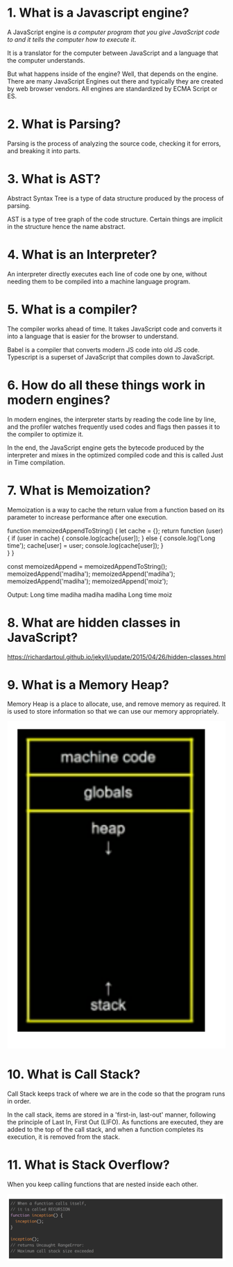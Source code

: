 # 1. What is a Javascript engine?

A JavaScript engine is *a computer program that you give JavaScript code to and it tells the computer how to execute it*. 

It is a translator for the computer between JavaScript and a language that the computer understands. 

But what happens inside of the engine? Well, that depends on the engine. There are many JavaScript Engines out there and typically they are created by web browser vendors. All engines are standardized by ECMA Script or ES.

# 2. What is Parsing?

Parsing is the process of analyzing the source code, checking it for errors, and breaking it into parts.

# 3. What is AST?

Abstract Syntax Tree is a type of data structure produced by the process of parsing.

AST is a type of tree graph of the code structure. Certain things are implicit in the structure hence the name abstract.

# 4. What is an Interpreter?

An interpreter directly executes each line of code one by one, without needing them to be compiled into a machine language program.

# 5. What is a compiler? 

The compiler works ahead of time. It takes JavaScript code and converts it into a language that is easier for the browser to understand.

Babel is a compiler that converts modern JS code into old JS code.
Typescript is a superset of JavaScript that compiles down to JavaScript.

# 6. How do all these things work in modern engines?

In modern engines, the interpreter starts by reading the code line by line, and the profiler watches frequently used codes and flags then passes it to the compiler to optimize it.

In the end, the JavaScript engine gets the bytecode produced by the interpreter and mixes in the optimized compiled code and this is called Just in Time compilation.

# 7. What is Memoization?

Memoization is a way to cache the return value from a function based on its parameter to increase performance after one execution.

function memoizedAppendToString() {
    let cache = {};
    return function (user) {
    if (user in cache) {
        console.log(cache[user]);
    } else {
    console.log('Long time');
    cache[user] = user;
    console.log(cache[user]);
    }        
    }
}

const memoizedAppend = memoizedAppendToString();
memoizedAppend('madiha');
memoizedAppend('madiha');
memoizedAppend('madiha');
memoizedAppend('moiz');

Output:
Long time
madiha
madiha
madiha
Long time
moiz

# 8. What are hidden classes in JavaScript?

https://richardartoul.github.io/jekyll/update/2015/04/26/hidden-classes.html

# 9. What is a Memory Heap?

Memory Heap is a place to allocate, use, and remove memory as required. It is used to store information so that we can use our memory appropriately.

![MemoryHeap](https://github.com/MunnazzahAslam/javascript-advanced-concepts/blob/main/memory-heap.png)

# 10. What is Call Stack?

Call Stack keeps track of where we are in the code so that the program runs in order.

In the call stack, items are stored in a 'first-in, last-out' manner, following the principle of Last In, First Out (LIFO). As functions are executed, they are added to the top of the call stack, and when a function completes its execution, it is removed from the stack.

# 11. What is Stack Overflow?

When you keep calling functions that are nested inside each other.

![MemoryHeap](https://github.com/MunnazzahAslam/javascript-advanced-concepts/blob/main/stack%20overflow.png)





